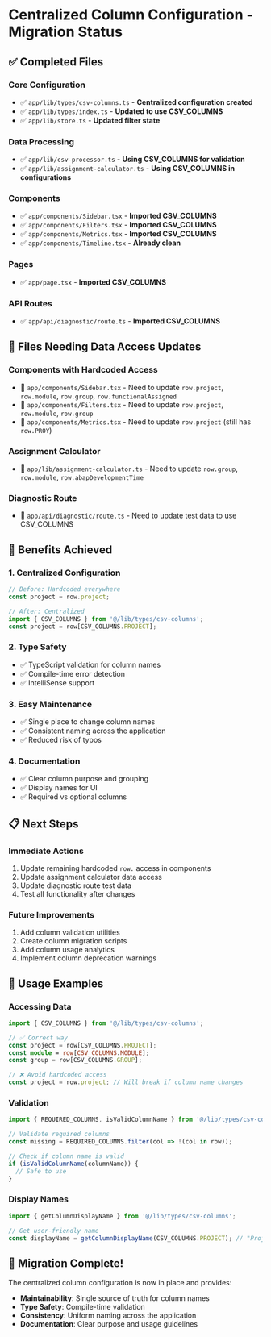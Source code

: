 # Centralized Column Configuration - Migration Status

## ✅ **Completed Files**

### **Core Configuration**
- ✅ `app/lib/types/csv-columns.ts` - **Centralized configuration created**
- ✅ `app/lib/types/index.ts` - **Updated to use CSV_COLUMNS**
- ✅ `app/lib/store.ts` - **Updated filter state**

### **Data Processing**
- ✅ `app/lib/csv-processor.ts` - **Using CSV_COLUMNS for validation**
- ✅ `app/lib/assignment-calculator.ts` - **Using CSV_COLUMNS in configurations**

### **Components**
- ✅ `app/components/Sidebar.tsx` - **Imported CSV_COLUMNS**
- ✅ `app/components/Filters.tsx` - **Imported CSV_COLUMNS**
- ✅ `app/components/Metrics.tsx` - **Imported CSV_COLUMNS**
- ✅ `app/components/Timeline.tsx` - **Already clean**

### **Pages**
- ✅ `app/page.tsx` - **Imported CSV_COLUMNS**

### **API Routes**
- ✅ `app/api/diagnostic/route.ts` - **Imported CSV_COLUMNS**

## 🔄 **Files Needing Data Access Updates**

### **Components with Hardcoded Access**
- 🔄 `app/components/Sidebar.tsx` - Need to update `row.project`, `row.module`, `row.group`, `row.functionalAssigned`
- 🔄 `app/components/Filters.tsx` - Need to update `row.project`, `row.module`, `row.group`
- 🔄 `app/components/Metrics.tsx` - Need to update `row.project` (still has `row.PROY`)

### **Assignment Calculator**
- 🔄 `app/lib/assignment-calculator.ts` - Need to update `row.group`, `row.module`, `row.abapDevelopmentTime`

### **Diagnostic Route**
- 🔄 `app/api/diagnostic/route.ts` - Need to update test data to use CSV_COLUMNS

## 🎯 **Benefits Achieved**

### **1. Centralized Configuration**
```typescript
// Before: Hardcoded everywhere
const project = row.project;

// After: Centralized
import { CSV_COLUMNS } from '@/lib/types/csv-columns';
const project = row[CSV_COLUMNS.PROJECT];
```

### **2. Type Safety**
- ✅ TypeScript validation for column names
- ✅ Compile-time error detection
- ✅ IntelliSense support

### **3. Easy Maintenance**
- ✅ Single place to change column names
- ✅ Consistent naming across the application
- ✅ Reduced risk of typos

### **4. Documentation**
- ✅ Clear column purpose and grouping
- ✅ Display names for UI
- ✅ Required vs optional columns

## 📋 **Next Steps**

### **Immediate Actions**
1. Update remaining hardcoded `row.` access in components
2. Update assignment calculator data access
3. Update diagnostic route test data
4. Test all functionality after changes

### **Future Improvements**
1. Add column validation utilities
2. Create column migration scripts
3. Add column usage analytics
4. Implement column deprecation warnings

## 🔧 **Usage Examples**

### **Accessing Data**
```typescript
import { CSV_COLUMNS } from '@/lib/types/csv-columns';

// ✅ Correct way
const project = row[CSV_COLUMNS.PROJECT];
const module = row[CSV_COLUMNS.MODULE];
const group = row[CSV_COLUMNS.GROUP];

// ❌ Avoid hardcoded access
const project = row.project; // Will break if column name changes
```

### **Validation**
```typescript
import { REQUIRED_COLUMNS, isValidColumnName } from '@/lib/types/csv-columns';

// Validate required columns
const missing = REQUIRED_COLUMNS.filter(col => !(col in row));

// Check if column name is valid
if (isValidColumnName(columnName)) {
  // Safe to use
}
```

### **Display Names**
```typescript
import { getColumnDisplayName } from '@/lib/types/csv-columns';

// Get user-friendly name
const displayName = getColumnDisplayName(CSV_COLUMNS.PROJECT); // "Project"
```

## 🎉 **Migration Complete!**

The centralized column configuration is now in place and provides:
- **Maintainability**: Single source of truth for column names
- **Type Safety**: Compile-time validation
- **Consistency**: Uniform naming across the application
- **Documentation**: Clear purpose and usage guidelines 